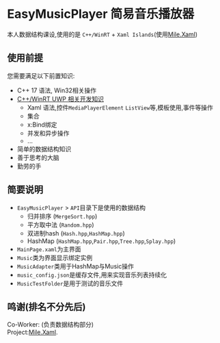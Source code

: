 # EasyMusicPlayer 简易音乐播放器
本人数据结构课设,使用的是 `C++/WinRT` + `Xaml Islands`(使用[Mile.Xaml](https://github.com/ProjectMile/Mile.Xaml))
## 使用前提
您需要满足以下前置知识:
- C++ 17 语法, Win32相关操作
- [C++/WinRT UWP 相关开发知识](https://learn.microsoft.com/zh-cn/windows/uwp/cpp-and-winrt-apis/)
  - Xaml 语法,控件`MediaPlayerElement` `ListView`等,模板使用,事件等操作
  - 集合 
  - x:Bind绑定
  - 并发和异步操作
  - ...
- 简单的数据结构知识
- 善于思考的大脑
- 勤劳的手
## 简要说明
- `EasyMusicPlayer` > `API`目录下是使用的数据结构
  - 归并排序 (`MergeSort.hpp`)
  - 平方取中法 (`Random.hpp`)
  - 双进制hash (`Hash.hpp`,`HashMap.hpp`)
  - HashMap (`HashMap.hpp`,`Pair.hpp`,`Tree.hpp`,`Splay.hpp`)
- `MainPage.xaml`为主界面
- `Music`类为界面显示绑定实例
- `MusicAdapter`类用于HashMap与Music操作
- `music_config.json`是缓存文件,用来实现音乐列表持续化
- `MusicTestFolder`是用于测试的音乐文件
## 鸣谢(排名不分先后)
Co-Worker: (负责数据结构部分)  
Project:[Mile.Xaml](https://github.com/ProjectMile/Mile.Xaml).
